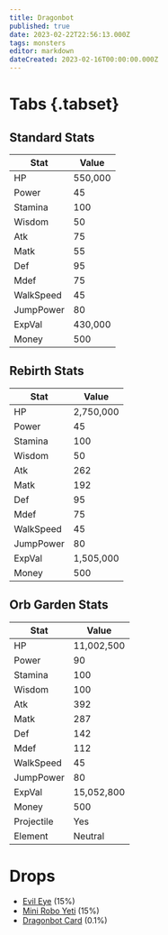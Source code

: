 ```yaml
---
title: Dragonbot
published: true
date: 2023-02-22T22:56:13.000Z
tags: monsters
editor: markdown
dateCreated: 2023-02-16T00:00:00.000Z
---
```


# Tabs {.tabset}

## Standard Stats

|Stat|Value|
|-|-|
|HP|550,000|
|Power|45|
|Stamina|100|
|Wisdom|50|
|Atk|75|
|Matk|55|
|Def|95|
|Mdef|75|
|WalkSpeed|45|
|JumpPower|80|
|ExpVal|430,000|
|Money|500|
## Rebirth Stats

|Stat|Value|
|-|-|
|HP|2,750,000|
|Power|45|
|Stamina|100|
|Wisdom|50|
|Atk|262|
|Matk|192|
|Def|95|
|Mdef|75|
|WalkSpeed|45|
|JumpPower|80|
|ExpVal|1,505,000|
|Money|500|
## Orb Garden Stats

|Stat|Value|
|-|-|
|HP|11,002,500|
|Power|90|
|Stamina|100|
|Wisdom|100|
|Atk|392|
|Matk|287|
|Def|142|
|Mdef|112|
|WalkSpeed|45|
|JumpPower|80|
|ExpVal|15,052,800|
|Money|500|
|Projectile|Yes|
|Element|Neutral|

# Drops
 * [Evil Eye](/items/evil-eye.md) (15%)
 * [Mini Robo Yeti](/items/mini-robo-yeti.md) (15%)
 * [Dragonbot Card](/items/dragonbot-card.md) (0.1%)
